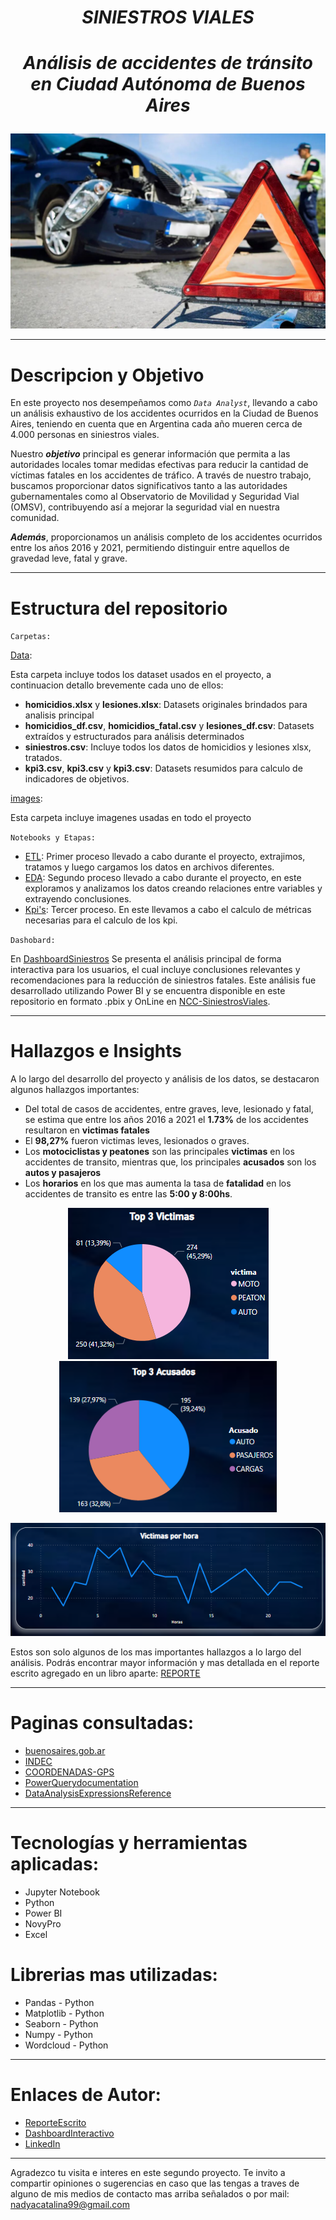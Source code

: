 # <p align="center">*SINIESTROS VIALES*</p>

# <p align="center">*Análisis de accidentes de tránsito en Ciudad Autónoma de Buenos Aires*</p>

![portada](images/portada.jpg)

---
# Descripcion y Objetivo

En este proyecto nos desempeñamos como *`Data Analyst`*, llevando a cabo un análisis exhaustivo de los accidentes ocurridos en la Ciudad de Buenos Aires, teniendo en cuenta que en Argentina cada año mueren cerca de 4.000 personas en siniestros viales.

Nuestro ***objetivo*** principal es generar información que permita a las autoridades locales tomar medidas efectivas para reducir la cantidad de víctimas fatales en los accidentes de tráfico. A través de nuestro trabajo, buscamos proporcionar datos significativos tanto a las autoridades gubernamentales como al Observatorio de Movilidad y Seguridad Vial (OMSV), contribuyendo así a mejorar la seguridad vial en nuestra comunidad. 

***Además***, proporcionamos un análisis completo de los accidentes ocurridos entre los años 2016 y 2021, permitiendo distinguir entre aquellos de gravedad leve, fatal y grave.

---
# Estructura del repositorio

``Carpetas:``

[Data](Data):

Esta carpeta incluye todos los dataset usados en el proyecto, a continuacion detallo brevemente cada uno de ellos: 

- **homicidios.xlsx** y **lesiones.xlsx**: Datasets originales brindados para analisis principal
- **homicidios_df.csv**, **homicidios_fatal.csv** y **lesiones_df.csv**: Datasets extraídos y estructurados para análisis determinados
- **siniestros.csv**: Incluye todos los datos de homicidios y lesiones xlsx, tratados.
- **kpi3.csv**, **kpi3.csv** y **kpi3.csv**: Datasets resumidos para calculo de indicadores de objetivos.

[images](images):

Esta carpeta incluye imagenes usadas en todo el proyecto 

`Notebooks y Etapas:`

- [ETL](ETL.ipynb): Primer proceso llevado a cabo durante el proyecto, extrajimos, tratamos y luego cargamos los datos en archivos diferentes.
- [EDA](EDA.ipynb): Segundo proceso llevado a cabo durante el proyecto, en este exploramos y analizamos los datos creando relaciones entre variables y extrayendo conclusiones. 
- [Kpi's](Kpi's.ipynb): Tercer proceso. En este llevamos a cabo el calculo de métricas necesarias para el calculo de los kpi.

`Dashobard:`

En [DashboardSiniestros](DashboardSiniestros.pbix) Se presenta el análisis principal de forma interactiva para los usuarios, el cual incluye conclusiones relevantes y recomendaciones para la reducción de siniestros fatales. Este análisis fue desarrollado utilizando Power BI y se encuentra disponible en este repositorio en formato .pbix y OnLine en [NCC-SiniestrosViales](https://www.novypro.com/project/proyecto-siniestros-viales-ncc-power-bi).

---

# Hallazgos e Insights

A lo largo del desarrollo del proyecto y análisis de los datos, se destacaron algunos hallazgos importantes:

- Del total de casos de accidentes, entre graves, leve, lesionado y fatal, se estima que entre los años 2016 a 2021 el **1.73%** de los accidentes resultaron en **victimas fatales**
- El **98,27%** fueron victimas leves, lesionados o graves. 
- Los **motociclistas y peatones** son las principales **victimas** en los accidentes de transito, mientras que, los principales **acusados** son los **autos y pasajeros**
- Los **horarios** en los que mas aumenta la tasa de **fatalidad** en los accidentes de transito es entre las **5:00 y 8:00hs**.

<p align="center">
  <img src="images/topvictimas.png" alt="Top Víctimas" />
  <img src="images/topacusados.png" alt="Top Acusados"/>
</p>

<p align="center">
  <img src="images/victimasxhora.png" alt="Víctimas por Hora" />
</p>

Estos son solo algunos de los mas importantes hallazgos a lo largo del análisis. Podrás encontrar mayor información y mas detallada en el reporte escrito agregado en un libro aparte: [REPORTE](REPORTE.md)

---
# Paginas consultadas:

- [buenosaires.gob.ar](https://buenosaires.gob.ar/sindicatura/universo-de-control/comunas-15)
- [INDEC](https://www.indec.gob.ar/indec/web/Nivel4-Tema-2-41-165)
- [COORDENADAS-GPS](https://www.coordenadas-gps.com/)
- [PowerQuerydocumentation](https://learn.microsoft.com/en-us/power-query/)
- [DataAnalysisExpressionsReference](https://learn.microsoft.com/en-us/dax/)

---

# Tecnologías y herramientas aplicadas:

- Jupyter Notebook
- Python
- Power BI
- NovyPro
- Excel

# Librerias mas utilizadas: 

- Pandas - Python
- Matplotlib - Python 
- Seaborn - Python
- Numpy - Python
- Wordcloud - Python

---

# Enlaces de Autor:
- [ReporteEscrito](REPORTE.md)
- [DashboardInteractivo](https://www.novypro.com/project/proyecto-siniestros-viales-ncc-power-bi)
- [LinkedIn](https://www.linkedin.com/in/catalina-castelblanco/)

---

Agradezco tu visita e interes en este segundo proyecto. Te invito a compartir opiniones o sugerencias en caso que las tengas a traves de alguno de mis medios de contacto mas arriba señalados o por mail: 
nadyacatalina99@gmail.com